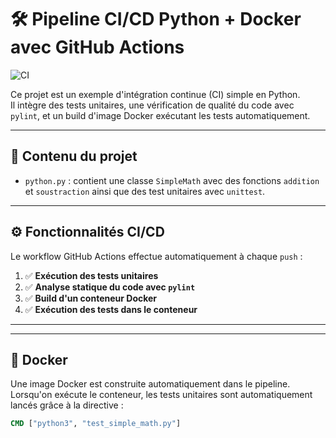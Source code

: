 # 🛠️ Pipeline CI/CD Python + Docker avec GitHub Actions

![CI](https://github.com/Hamdoune001/pipeline_ci_cd/actions/workflows/python-app.yml/badge.svg)

Ce projet est un exemple d'intégration continue (CI) simple en Python.  
Il intègre des tests unitaires, une vérification de qualité du code avec `pylint`, et un build d'image Docker exécutant les tests automatiquement.

---

## 📁 Contenu du projet

- `python.py` : contient une classe `SimpleMath` avec des fonctions `addition` et `soustraction` ainsi que des test unitaires avec `unittest`.
---

## ⚙️ Fonctionnalités CI/CD

Le workflow GitHub Actions effectue automatiquement à chaque `push` :

1. ✅ **Exécution des tests unitaires**
2. ✅ **Analyse statique du code avec `pylint`**
3. ✅ **Build d'un conteneur Docker**
4. ✅ **Exécution des tests dans le conteneur**

---

---

## 🐳 Docker

Une image Docker est construite automatiquement dans le pipeline.  
Lorsqu'on exécute le conteneur, les tests unitaires sont automatiquement lancés grâce à la directive :

```Dockerfile
CMD ["python3", "test_simple_math.py"]
